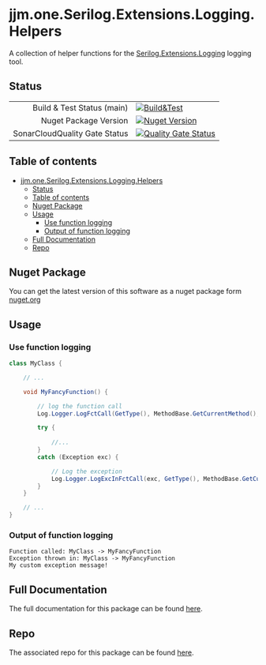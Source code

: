 # jjm.one.Serilog.Extensions.Logging.Helpers

A collection of helper functions for the [Serilog.Extensions.Logging](https://www.nuget.org/packages/Serilog.Extensions.Logging) logging tool.

## Status

|                       |                       |
|----------------------:|-----------------------|
| Build & Test Status (main) | [![Build&Test](https://github.com/jjm-one/jjm.one.Serilog.Extensions.Logging.Helpers/actions/workflows/dotnet.yml/badge.svg)](https://github.com/jjm-one/jjm.one.Serilog.Extensions.Logging.Helpers/actions/workflows/dotnet.yml) |
| Nuget Package Version | [![Nuget Version](https://img.shields.io/nuget/v/jjm.one.Serilog.Extensions.Logging.Helpers?style=flat-square)](https://www.nuget.org/packages/jjm.one.Serilog.Extensions.Logging.Helpers/) |
| SonarCloudQuality Gate Status | [![Quality Gate Status](https://sonarcloud.io/api/project_badges/measure?project=jjm-one_jjm.one.Serilog.Extensions.Logging.Helpers&metric=alert_status)](https://sonarcloud.io/summary/new_code?id=jjm-one_jjm.one.Serilog.Extensions.Logging.Helpers) |

## Table of contents

- [jjm.one.Serilog.Extensions.Logging.Helpers](#jjmoneserilogextensionslogginghelpers)
  - [Status](#status)
  - [Table of contents](#table-of-contents)
  - [Nuget Package](#nuget-package)
  - [Usage](#usage)
    - [Use function logging](#use-function-logging)
    - [Output of function logging](#output-of-function-logging)
  - [Full Documentation](#full-documentation)
  - [Repo](#repo)

## Nuget Package

You can get the latest version of this software as a nuget package form [nuget.org](https://www.nuget.org/packages/jjm.one.Serilog.Extensions.Logging.Helpers/)

## Usage

### Use function logging

```csharp
class MyClass {

    // ...

    void MyFancyFunction() {

        // log the function call
        Log.Logger.LogFctCall(GetType(), MethodBase.GetCurrentMethod(), LogEventLevel.Debug);

        try {
            
            //...
        }
        catch (Exception exc) {

            // Log the exception
            Log.Logger.LogExcInFctCall(exc, GetType(), MethodBase.GetCurrentMethod(), "My custom exception message!", LogEventLevel.Error);
        }
    }

    // ...
}
```

### Output of function logging

```text
Function called: MyClass -> MyFancyFunction
Exception thrown in: MyClass -> MyFancyFunction
My custom exception message!
```

## Full Documentation

The full documentation for this package can be found [here](https://jjm-one.github.io/jjm.one.Serilog.Extensions.Logging.Helpers/main/doc/html/index.html).

## Repo

The associated repo for this package can be found [here](https://github.com/jjm-one/jjm.one.Serilog.Extensions.Logging.Helpers).
